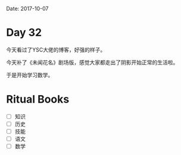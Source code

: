 Date: 2017-10-07

# Day 32

今天看过了YSC大佬的博客，好强的样子。

今天补了《未闻花名》剧场版，感觉大家都走出了阴影开始正常的生活啦。

于是开始学习数学。

# Ritual Books

- [ ] 知识
- [ ] 历史
- [ ] 技能
- [ ] 语文
- [ ] 数学
